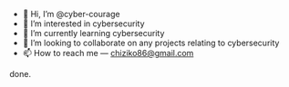 - 👋 Hi, I’m @cyber-courage
- 👀 I’m interested in cybersecurity 
- 🌱 I’m currently learning cybersecurity 
- 💞️ I’m looking to collaborate on any projects relating to cybersecurity 
- 📫 How to reach me — chiziko86@gmail.com

<!---
cyber-courage/cyber-courage is a ✨ special ✨ repository because its `README.md` (this file) appears on your GitHub profile.
You can click the Preview link to take a look at your changes.
--->
done.
